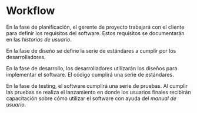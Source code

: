 # Workflow
En la fase de planificación, el gerente de proyecto trabajará con el cliente para definir los requisitos del software. Estos requisitos se documentarán en las *historias de usuario*.

En la fase de diseño se define la serie de estándares a cumplir por los desarrolladores.

En la fase de desarrollo, los desarrolladores utilizarán los diseños para implementar el software. El código cumplirá una serie de estándares.

En la fase de testing, el software cumplirá una serie de pruebas. Al cumplir las pruebas se realiza el lanzamiento en donde los usuarios finales recibirán capacitación sobre cómo utilizar el software con ayuda del *manual de usuario*.